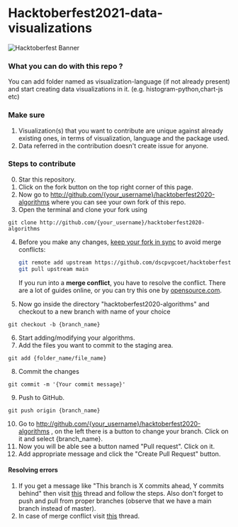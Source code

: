 
# Hacktoberfest2021-data-visualizations
![Hacktoberfest Banner](https://hacktoberfest.digitalocean.com/_nuxt/img/logo-hacktoberfest-full.f42e3b1.svg)

### What you can do with this repo ?
You can add folder named as visualization-language (if not already present) and start creating data visualizations in it. (e.g. histogram-python,chart-js etc)

### Make sure
1. Visualization(s) that you want to contribute are unique against already existing ones, in terms of visualization, language and the package used.
2. Data referred in the contribution doesn't create issue for anyone.

### Steps to contribute
0. Star this repository.
1. Click on the fork button on the top right corner of this page.
2. Now go to http://github.com/{your_username}/hacktoberfest2020-algorithms where you can see your own fork of this repo.
3. Open the terminal and clone your fork using
  ```
  git clone http://github.com/{your_username}/hacktoberfest2020-algorithms
  ```
4. Before you make any changes, [keep your fork in sync](https://www.freecodecamp.org/news/how-to-sync-your-fork-with-the-original-git-repository/) to avoid merge conflicts:

    ```bash
    git remote add upstream https://github.com/dscpvgcoet/hacktoberfest2020-algorithms.git
    git pull upstream main
    ```

    If you run into a **merge conflict**, you have to resolve the conflict. There are a lot of guides online, or you can try this one by [opensource.com](https://opensource.com/article/20/4/git-merge-conflict).

5. Now go inside the directory "hacktoberfest2020-algorithms" and checkout to a new branch with name of your choice
  ```
  git checkout -b {branch_name}
  ```
6. Start adding/modifying your algorithms.
7. Add the files you want to commit to the staging area.
  ```
  git add {folder_name/file_name}
  ```
8. Commit the changes
  ```
  git commit -m '{Your commit message}'
  ```
9. Push to GitHub.
  ```
  git push origin {branch_name}
  ```
10. Go to http://github.com/{your_username}/hacktoberfest2020-algorithms , on the left there is a button to change your branch. Click on it and select {branch_name}.
11. Now you will be able see a button named "Pull request". Click on it.
12. Add appropriate message and click the "Create Pull Request" button.

#### Resolving errors
1. If you get a message like "This branch is X commits ahead, Y commits behind" then visit [this](https://stackoverflow.com/questions/41283955/github-keeps-saying-this-branch-is-x-commits-ahead-y-commits-behind/41289258) thread and follow the steps. Also don't forget to push and pull from proper branches (observe that we have a main branch instead of master).
2. In case of merge conflict visit [this](https://stackoverflow.com/questions/161813/how-to-resolve-merge-conflicts-in-git) thread.
